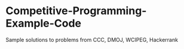 # Competitive-Programming-Example-Code
Sample solutions to problems from CCC, DMOJ, WCIPEG, Hackerrank
